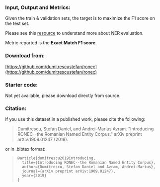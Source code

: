 ### Input, Output and Metrics:

Given the train & validation sets, the target is to maximize the F1 score on the test set.

Please see this [resource](http://www.davidsbatista.net/blog/2018/05/09/Named_Entity_Evaluation/) to understand more about NER evaluation.

Metric reported is the **Exact Match F1 score**.

### Download from:

[https://github.com/dumitrescustefan/ronec](https://github.com/dumitrescustefan/ronec)

### Starter code:

Not yet available, please download directly from source.

### Citation:

If you use this dataset in a published work, please cite the following:


> Dumitrescu, Stefan Daniel, and Andrei-Marius Avram. "Introducing RONEC--the Romanian Named Entity Corpus." arXiv preprint arXiv:1909.01247 (2019).


or in .bibtex format:


>     @article{dumitrescu2019introducing,
>       title={Introducing RONEC--the Romanian Named Entity Corpus},
>       author={Dumitrescu, Stefan Daniel and Avram, Andrei-Marius},
>       journal={arXiv preprint arXiv:1909.01247},
>       year={2019}
>     }

